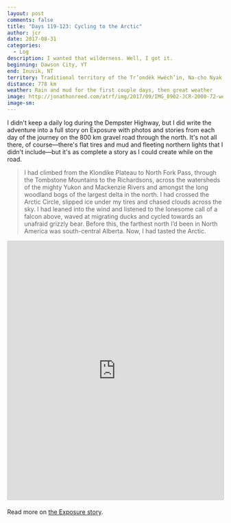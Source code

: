 ```yaml
---
layout: post
comments: false
title: "Days 119-123: Cycling to the Arctic"
author: jcr
date: 2017-08-31
categories:
  - Log
description: I wanted that wilderness. Well, I got it.
beginning: Dawson City, YT
end: Inuvik, NT
territory: Traditional territory of the Tr’ondëk Hwëch’in, Na-cho Nyak Dun, Tetlit Gwich’in, Vuntut Gwitchin, Inuvialuit
distance: 778 km
weather: Rain and mud for the first couple days, then great weather
image: http://jonathonreed.com/atrf/img/2017/09/IMG_8902-JCR-2000-72-web.jpg
image-sm:
---
```


I didn't keep a daily log during the Dempster Highway, but I did write the adventure into a full story on Exposure with photos and stories from each day of the journey on the 800 km gravel road through the north. It's not all there, of course—there's flat tires and mud and fleeting northern lights that I didn't include—but it's as complete a story as I could create while on the road.

<blockquote>I had climbed from the Klondike Plateau to North Fork Pass, through the Tombstone Mountains to the Richardsons, across the watersheds of the mighty Yukon and Mackenzie Rivers and amongst the long woodland bogs of the largest delta in the north. I had crossed the Arctic Circle, slipped ice under my tires and chased clouds across the sky. I had leaned into the wind and listened to the lonesome call of a falcon above, waved at migrating ducks and cycled towards an unafraid grizzly bear. Before this, the farthest north I’d been in North America was south-central Alberta. Now, I had tasted the Arctic.</blockquote>

<iframe src="https://jonathonreed.exposure.co/cycling-to-the-arctic/embed/cover?embed=true" style="width:100%;min-height:601px;margin-bottom:5px;border:solid 1px #ccc;border-radius:2px;"></iframe>

Read more on <a href="https://jonathonreed.exposure.co/cycling-to-the-arctic" target="blank">the Exposure story</a>.